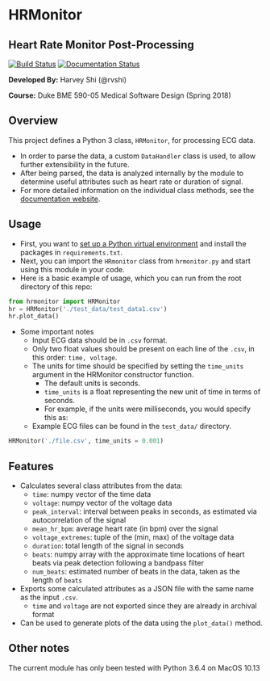 # HRMonitor

## Heart Rate Monitor Post-Processing

[![Build Status](https://travis-ci.org/rvshi/bme590hrm.svg?branch=master)](https://travis-ci.org/rvshi/bme590hrm) [![Documentation Status](https://readthedocs.org/projects/hrmonitor/badge/?version=latest)](https://hrmonitor.readthedocs.io/en/latest/?badge=latest)


__Developed By:__ Harvey Shi (@rvshi)

__Course:__ Duke BME 590-05 Medical Software Design (Spring 2018)

## Overview

This project defines a Python 3 class, `HRMonitor`, for processing ECG data.
- In order to parse the data, a custom `DataHandler` class is used, to allow further extensibility in the future.
- After being parsed, the data is analyzed internally by the module to determine useful attributes such as heart rate or duration of signal.
- For more detailed information on the individual class methods, see the [documentation website](https://hrmonitor.readthedocs.io/en/latest/?badge=latest).
## Usage

- First, you want to [set up a Python virtual environment](https://docs.python.org/3/tutorial/venv.html) and install the packages in `requirements.txt`.
- Next, you can import the `HRmonitor` class from `hrmonitor.py` and start using this module in your code.
- Here is a basic example of usage, which you can run from the root directory of this repo:

```python
from hrmonitor import HRMonitor
hr = HRMonitor('./test_data/test_data1.csv')
hr.plot_data()
```
- Some important notes
    - Input ECG data should be in `.csv` format.
    - Only two float values should be present on each line of the `.csv`, in this order: `time, voltage`.
    - The units for time should be specified by setting the `time_units` argument in the HRMonitor constructor function.
        - The default units is seconds.
        - `time_units` is a float representing the new unit of time in terms of seconds.
        - For example, if the units were milliseconds, you would specify this as:
    - Example ECG files can be found in the `test_data/` directory.
 
```python
HRMonitor('./file.csv', time_units = 0.001)
```

## Features
- Calculates several class attributes from the data:
  - `time`: numpy vector of the time data
  - `voltage`: numpy vector of the voltage data
  - `peak_interval`: interval between peaks in seconds, as estimated via autocorrelation of the signal
  - `mean_hr_bpm`: average heart rate (in bpm) over the signal
  - `voltage_extremes`: tuple of the (min, max) of the voltage data
  - `duration`: total length of the signal in seconds
  - `beats`: numpy array with the approximate time locations of heart beats via peak detection following a bandpass filter
  - `num_beats`: estimated number of beats in the data, taken as the length of `beats`
- Exports some calculated attributes as a JSON file with the same name as the input `.csv`.
    - `time` and `voltage` are not exported since they are already in archival format
- Can be used to generate plots of the data using the `plot_data()` method.

## Other notes
The current module has only been tested with Python 3.6.4 on MacOS 10.13
